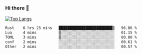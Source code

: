 ### Hi there 👋

<!--
**3Xpl0it3r/3Xpl0it3r** is a ✨ _special_ ✨ repository because its `README.md` (this file) appears on your GitHub profile.

Here are some ideas to get you started:

- 🔭 I’m currently working on ...
- 🌱 I’m currently learning ...
- 👯 I’m looking to collaborate on ...
- 🤔 I’m looking for help with ...
- 💬 Ask me about ...
- 📫 How to reach me: ...
- 😄 Pronouns: ...
- ⚡ Fun fact: ...
-->


[![Top Langs](https://github-readme-stats.vercel.app/api/top-langs/?username=3Xpl0it3r&layout=compact)](https://github.com/3Xpl0it3r/3Xpl0it3r)

<!--START_SECTION:waka-->

```txt
Rust    6 hrs 25 mins   ████████████████████████▒   96.86 %
Lua     4 mins          ▒░░░░░░░░░░░░░░░░░░░░░░░░   01.15 %
TOML    3 mins          ▒░░░░░░░░░░░░░░░░░░░░░░░░   00.80 %
conf    2 mins          ░░░░░░░░░░░░░░░░░░░░░░░░░   00.61 %
Other   2 mins          ░░░░░░░░░░░░░░░░░░░░░░░░░   00.57 %
```

<!--END_SECTION:waka-->
